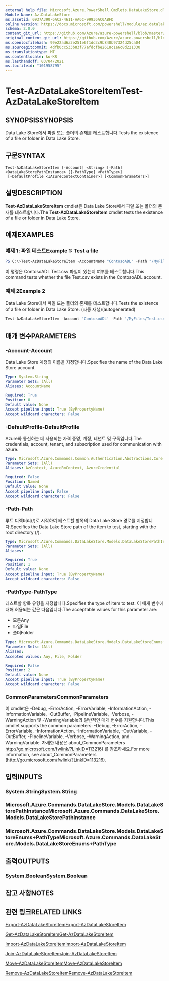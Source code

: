 ```yaml
---
external help file: Microsoft.Azure.PowerShell.Cmdlets.DataLakeStore.dll-Help.xml
Module Name: Az.DataLakeStore
ms.assetid: 0937A390-6AC2-4611-AA6C-99936AC0ABFD
online version: https://docs.microsoft.com/powershell/module/az.datalakestore/test-azdatalakestoreitem
schema: 2.0.0
content_git_url: https://github.com/Azure/azure-powershell/blob/master/src/DataLakeStore/DataLakeStore/help/Test-AzDataLakeStoreItem.md
original_content_git_url: https://github.com/Azure/azure-powershell/blob/master/src/DataLakeStore/DataLakeStore/help/Test-AzDataLakeStoreItem.md
ms.openlocfilehash: 99e22ad6a3e251e6f1dd3c9b848b97324d25ca04
ms.sourcegitcommit: 4dfb0cc533b83f77afdcfbe2618c1e6c8d221330
ms.translationtype: MT
ms.contentlocale: ko-KR
ms.lasthandoff: 03/04/2021
ms.locfileid: "101958795"
---
```

# <span data-ttu-id="9be76-101">Test-AzDataLakeStoreItem</span><span class="sxs-lookup"><span data-stu-id="9be76-101">Test-AzDataLakeStoreItem</span></span>

## <span data-ttu-id="9be76-102">SYNOPSIS</span><span class="sxs-lookup"><span data-stu-id="9be76-102">SYNOPSIS</span></span>
<span data-ttu-id="9be76-103">Data Lake Store에서 파일 또는 폴더의 존재를 테스트합니다.</span><span class="sxs-lookup"><span data-stu-id="9be76-103">Tests the existence of a file or folder in Data Lake Store.</span></span>

## <span data-ttu-id="9be76-104">구문</span><span class="sxs-lookup"><span data-stu-id="9be76-104">SYNTAX</span></span>

```
Test-AzDataLakeStoreItem [-Account] <String> [-Path] <DataLakeStorePathInstance> [[-PathType] <PathType>]
 [-DefaultProfile <IAzureContextContainer>] [<CommonParameters>]
```

## <span data-ttu-id="9be76-105">설명</span><span class="sxs-lookup"><span data-stu-id="9be76-105">DESCRIPTION</span></span>
<span data-ttu-id="9be76-106">**Test-AzDataLakeStoreItem** cmdlet은 Data Lake Store에서 파일 또는 폴더의 존재를 테스트합니다.</span><span class="sxs-lookup"><span data-stu-id="9be76-106">The **Test-AzDataLakeStoreItem** cmdlet tests the existence of a file or folder in Data Lake Store.</span></span>

## <span data-ttu-id="9be76-107">예제</span><span class="sxs-lookup"><span data-stu-id="9be76-107">EXAMPLES</span></span>

### <span data-ttu-id="9be76-108">예제 1: 파일 테스트</span><span class="sxs-lookup"><span data-stu-id="9be76-108">Example 1: Test a file</span></span>
```powershell
PS C:\>Test-AzDataLakeStoreItem -AccountName "ContosoADL" -Path "/MyFiles/Test.csv"
```

<span data-ttu-id="9be76-109">이 명령은 ContosoADL Test.csv 파일이 있는지 여부를 테스트합니다.</span><span class="sxs-lookup"><span data-stu-id="9be76-109">This command tests whether the file Test.csv exists in the ContosoADL account.</span></span>

### <span data-ttu-id="9be76-110">예제 2</span><span class="sxs-lookup"><span data-stu-id="9be76-110">Example 2</span></span>

<span data-ttu-id="9be76-111">Data Lake Store에서 파일 또는 폴더의 존재를 테스트합니다.</span><span class="sxs-lookup"><span data-stu-id="9be76-111">Tests the existence of a file or folder in Data Lake Store.</span></span> <span data-ttu-id="9be76-112">(자동 재생)</span><span class="sxs-lookup"><span data-stu-id="9be76-112">(autogenerated)</span></span>

<!-- Aladdin Generated Example -->
```powershell
Test-AzDataLakeStoreItem -Account 'ContosoADL' -Path '/MyFiles/Test.csv' -PathType Any
```

## <span data-ttu-id="9be76-113">매개 변수</span><span class="sxs-lookup"><span data-stu-id="9be76-113">PARAMETERS</span></span>

### <span data-ttu-id="9be76-114">-Account</span><span class="sxs-lookup"><span data-stu-id="9be76-114">-Account</span></span>
<span data-ttu-id="9be76-115">Data Lake Store 계정의 이름을 지정합니다.</span><span class="sxs-lookup"><span data-stu-id="9be76-115">Specifies the name of the Data Lake Store account.</span></span>

```yaml
Type: System.String
Parameter Sets: (All)
Aliases: AccountName

Required: True
Position: 0
Default value: None
Accept pipeline input: True (ByPropertyName)
Accept wildcard characters: False
```

### <span data-ttu-id="9be76-116">-DefaultProfile</span><span class="sxs-lookup"><span data-stu-id="9be76-116">-DefaultProfile</span></span>
<span data-ttu-id="9be76-117">Azure와 통신하는 데 사용되는 자격 증명, 계정, 테넌트 및 구독입니다.</span><span class="sxs-lookup"><span data-stu-id="9be76-117">The credentials, account, tenant, and subscription used for communication with azure.</span></span>

```yaml
Type: Microsoft.Azure.Commands.Common.Authentication.Abstractions.Core.IAzureContextContainer
Parameter Sets: (All)
Aliases: AzContext, AzureRmContext, AzureCredential

Required: False
Position: Named
Default value: None
Accept pipeline input: False
Accept wildcard characters: False
```

### <span data-ttu-id="9be76-118">-Path</span><span class="sxs-lookup"><span data-stu-id="9be76-118">-Path</span></span>
<span data-ttu-id="9be76-119">루트 디렉터리(/)로 시작하여 테스트할 항목의 Data Lake Store 경로를 지정합니다.</span><span class="sxs-lookup"><span data-stu-id="9be76-119">Specifies the Data Lake Store path of the item to test, starting with the root directory (/).</span></span>

```yaml
Type: Microsoft.Azure.Commands.DataLakeStore.Models.DataLakeStorePathInstance
Parameter Sets: (All)
Aliases:

Required: True
Position: 1
Default value: None
Accept pipeline input: True (ByPropertyName)
Accept wildcard characters: False
```

### <span data-ttu-id="9be76-120">-PathType</span><span class="sxs-lookup"><span data-stu-id="9be76-120">-PathType</span></span>
<span data-ttu-id="9be76-121">테스트할 항목 유형을 지정합니다.</span><span class="sxs-lookup"><span data-stu-id="9be76-121">Specifies the type of item to test.</span></span>
<span data-ttu-id="9be76-122">이 매개 변수에 대해 허용되는 값은 다음입니다.</span><span class="sxs-lookup"><span data-stu-id="9be76-122">The acceptable values for this parameter are:</span></span>
- <span data-ttu-id="9be76-123">모든</span><span class="sxs-lookup"><span data-stu-id="9be76-123">Any</span></span> 
- <span data-ttu-id="9be76-124">파일</span><span class="sxs-lookup"><span data-stu-id="9be76-124">File</span></span> 
- <span data-ttu-id="9be76-125">폴더</span><span class="sxs-lookup"><span data-stu-id="9be76-125">Folder</span></span>

```yaml
Type: Microsoft.Azure.Commands.DataLakeStore.Models.DataLakeStoreEnums+PathType
Parameter Sets: (All)
Aliases:
Accepted values: Any, File, Folder

Required: False
Position: 2
Default value: None
Accept pipeline input: True (ByPropertyName)
Accept wildcard characters: False
```

### <span data-ttu-id="9be76-126">CommonParameters</span><span class="sxs-lookup"><span data-stu-id="9be76-126">CommonParameters</span></span>
<span data-ttu-id="9be76-127">이 cmdlet은 -Debug, -ErrorAction, -ErrorVariable, -InformationAction, -InformationVariable, -OutBuffer, -PipelineVariable, -Verbose, -WarningAction 및 -WarningVariable의 일반적인 매개 변수를 지원합니다.</span><span class="sxs-lookup"><span data-stu-id="9be76-127">This cmdlet supports the common parameters: -Debug, -ErrorAction, -ErrorVariable, -InformationAction, -InformationVariable, -OutVariable, -OutBuffer, -PipelineVariable, -Verbose, -WarningAction, and -WarningVariable.</span></span> <span data-ttu-id="9be76-128">자세한 내용은 about_CommonParameters http://go.microsoft.com/fwlink/?LinkID=113216) 를 참조하세요.</span><span class="sxs-lookup"><span data-stu-id="9be76-128">For more information, see about_CommonParameters (http://go.microsoft.com/fwlink/?LinkID=113216).</span></span>

## <span data-ttu-id="9be76-129">입력</span><span class="sxs-lookup"><span data-stu-id="9be76-129">INPUTS</span></span>

### <span data-ttu-id="9be76-130">System.String</span><span class="sxs-lookup"><span data-stu-id="9be76-130">System.String</span></span>

### <span data-ttu-id="9be76-131">Microsoft.Azure.Commands.DataLakeStore.Models.DataLakeStorePathInstance</span><span class="sxs-lookup"><span data-stu-id="9be76-131">Microsoft.Azure.Commands.DataLakeStore.Models.DataLakeStorePathInstance</span></span>

### <span data-ttu-id="9be76-132">Microsoft.Azure.Commands.DataLakeStore.Models.DataLakeStoreEnums+PathType</span><span class="sxs-lookup"><span data-stu-id="9be76-132">Microsoft.Azure.Commands.DataLakeStore.Models.DataLakeStoreEnums+PathType</span></span>

## <span data-ttu-id="9be76-133">출력</span><span class="sxs-lookup"><span data-stu-id="9be76-133">OUTPUTS</span></span>

### <span data-ttu-id="9be76-134">System.Boolean</span><span class="sxs-lookup"><span data-stu-id="9be76-134">System.Boolean</span></span>

## <span data-ttu-id="9be76-135">참고 사항</span><span class="sxs-lookup"><span data-stu-id="9be76-135">NOTES</span></span>

## <span data-ttu-id="9be76-136">관련 링크</span><span class="sxs-lookup"><span data-stu-id="9be76-136">RELATED LINKS</span></span>

[<span data-ttu-id="9be76-137">Export-AzDataLakeStoreItem</span><span class="sxs-lookup"><span data-stu-id="9be76-137">Export-AzDataLakeStoreItem</span></span>](./Export-AzDataLakeStoreItem.md)

[<span data-ttu-id="9be76-138">Get-AzDataLakeStoreItem</span><span class="sxs-lookup"><span data-stu-id="9be76-138">Get-AzDataLakeStoreItem</span></span>](./Get-AzDataLakeStoreItem.md)

[<span data-ttu-id="9be76-139">Import-AzDataLakeStoreItem</span><span class="sxs-lookup"><span data-stu-id="9be76-139">Import-AzDataLakeStoreItem</span></span>](./Import-AzDataLakeStoreItem.md)

[<span data-ttu-id="9be76-140">Join-AzDataLakeStoreItem</span><span class="sxs-lookup"><span data-stu-id="9be76-140">Join-AzDataLakeStoreItem</span></span>](./Join-AzDataLakeStoreItem.md)

[<span data-ttu-id="9be76-141">Move-AzDataLakeStoreItem</span><span class="sxs-lookup"><span data-stu-id="9be76-141">Move-AzDataLakeStoreItem</span></span>](./Move-AzDataLakeStoreItem.md)

[<span data-ttu-id="9be76-142">Remove-AzDataLakeStoreItem</span><span class="sxs-lookup"><span data-stu-id="9be76-142">Remove-AzDataLakeStoreItem</span></span>](./Remove-AzDataLakeStoreItem.md)


